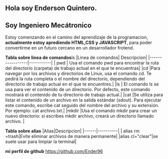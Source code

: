  ## Hola soy Enderson Quintero. 
##   Soy Ingeniero Mecátronico 
 Estoy comenzando en el camino del aprendizaje de la programacion, **actualmente estoy aprediendo HTML,CSS y JAVASCRIPT**, para poder convertirme en  un futuro cercano en un desarrollador frotend.
 
 **Tabla sobre linea de comandos**ls
 |Linea de comandos|    Descripcion|
 |-----------------|-----------|
 |     pwd         | Usa el comando pwd para encontrar la ruta del directorio (carpeta) de trabajo actual en el que te encuentras|
 |cd              |Para navegar por los archivos y directorios de Linux, usa el comando cd. Te pedirá la ruta completa o el nombre del directorio, dependiendo del directorio de trabajo actual en el que te encuentres.|
 |ls              | El comando ls se usa para ver el contenido de un directorio. Por defecto, este comando mostrará el contenido de tu directorio de trabajo actual.|
 |cat             |Se utiliza para listar el contenido de un archivo en la salida estándar (sdout). Para ejecutar este comando, escribe cat seguido del nombre del archivo y su extensión. Por ejemplo: cat archivo.txt.|
 |mkdir          |Usa el comando mkdir para crear un nuevo directorio: si escribes mkdir archivo, creará un directorio llamado archivo. | 
 
 **Tabla sobre alias**
 |Alias|Descripcion|
 |------|----------|
 | alias rm =trash|Evite eliminar archivos de manera permanente|
 |alias cl="clear"|se suele usar para limpiar la terminal|

**mi perfil de github**
https://github.com/Ender96
